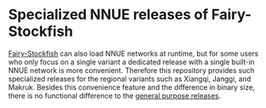 # Specialized NNUE releases of Fairy-Stockfish

[Fairy-Stockfish](https://github.com/ianfab/Fairy-Stockfish) can also load NNUE networks at runtime, but for some users who only focus on a single variant a dedicated release with a single built-in NNUE network is more convenient. Therefore this repository provides such specialized releases for the regional variants such as Xiangqi, Janggi, and Makruk. Besides this convenience feature and the difference in binary size, there is no functional difference to the [general purpose releases](https://github.com/ianfab/Fairy-Stockfish/releases).
